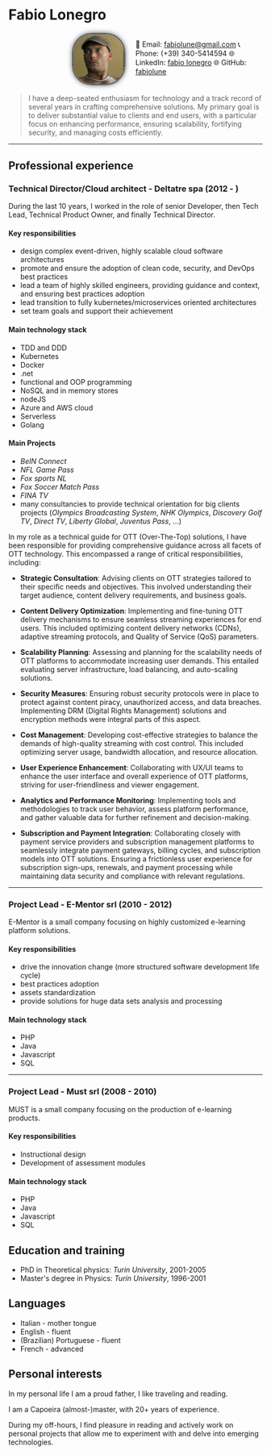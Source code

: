 # Fabio Lonegro

<div style="display: grid; grid-template-columns: 1fr 1fr; border: 1px">
  <div style="text-align: right;">
    <img src="./images/me.png" style="border-radius: 37%;border: 3px solid #666;box-shadow: 0px 0px 10px #666; margin-right: 20px;" width="100"/>
  </div>
  <div>

📧 Email: [fabiolune@gmail.com](mailto:fabiolune@gmail.com)
📞 Phone: (+39) 340-5414594
🌐 LinkedIn: [fabio lonegro](https://www.linkedin.com/in/fabio-lonegro-phd-9493278)
🌐 GitHub: [fabiolune](https://github.com/fabiolune)
  
  </div>
</div>

> I have a deep-seated enthusiasm for technology and a track record of several years in crafting comprehensive solutions. My primary goal is to deliver substantial value to clients and end users, with a particular focus on enhancing performance, ensuring scalability, fortifying security, and managing costs efficiently.

***

## Professional experience

### Technical Director/Cloud architect - Deltatre spa (2012 - )

During the last 10 years, I worked in the role of senior Developer, then Tech Lead, Technical Product Owner, and finally Technical Director.

#### Key responsibilities

* design complex event-driven, highly scalable cloud software architectures
* promote and ensure the adoption of clean code, security, and DevOps best practices
* lead a team of highly skilled engineers, providing guidance and context, and ensuring best practices adoption
* lead transition to fully kubernetes/microservices oriented architectures
* set team goals and support their achievement

#### Main technology stack

* TDD and DDD
* Kubernetes
* Docker
* .net
* functional and OOP programming
* NoSQL and in memory stores
* nodeJS
* Azure and AWS cloud
* Serverless
* Golang

#### Main Projects

* _BeIN Connect_
* _NFL Game Pass_
* _Fox sports NL_
* _Fox Soccer Match Pass_
* _FINA TV_
* many consultancies to provide technical orientation for big clients projects (_Olympics Broadcasting System_, _NHK Olympics_, _Discovery Golf TV_, _Direct TV_, _Liberty Global_, _Juventus Pass_,  ...)

In my role as a technical guide for OTT (Over-The-Top) solutions, I have been responsible for providing comprehensive guidance across all facets of OTT technology. This encompassed a range of critical responsibilities, including:

* __Strategic Consultation__: Advising clients on OTT strategies tailored to their specific needs and objectives. This involved understanding their target audience, content delivery requirements, and business goals.

* __Content Delivery Optimization__: Implementing and fine-tuning OTT delivery mechanisms to ensure seamless streaming experiences for end users. This included optimizing content delivery networks (CDNs), adaptive streaming protocols, and Quality of Service (QoS) parameters.

* __Scalability Planning__: Assessing and planning for the scalability needs of OTT platforms to accommodate increasing user demands. This entailed evaluating server infrastructure, load balancing, and auto-scaling solutions.

* __Security Measures__: Ensuring robust security protocols were in place to protect against content piracy, unauthorized access, and data breaches. Implementing DRM (Digital Rights Management) solutions and encryption methods were integral parts of this aspect.

* __Cost Management__: Developing cost-effective strategies to balance the demands of high-quality streaming with cost control. This included optimizing server usage, bandwidth allocation, and resource allocation.

* __User Experience Enhancement__: Collaborating with UX/UI teams to enhance the user interface and overall experience of OTT platforms, striving for user-friendliness and viewer engagement.

* __Analytics and Performance Monitoring__: Implementing tools and methodologies to track user behavior, assess platform performance, and gather valuable data for further refinement and decision-making.

* __Subscription and Payment Integration__: Collaborating closely with payment service providers and subscription management platforms to seamlessly integrate payment gateways, billing cycles, and subscription models into OTT solutions. Ensuring a frictionless user experience for subscription sign-ups, renewals, and payment processing while maintaining data security and compliance with relevant regulations.

***

### Project Lead - E-Mentor srl (2010 - 2012)

E-Mentor is a small company focusing on highly customized e-learning platform solutions.

#### Key responsibilities

* drive the innovation change (more structured software development life cycle)
* best practices adoption
* assets standardization
* provide solutions for huge data sets analysis and processing

#### Main technology stack

* PHP
* Java
* Javascript
* SQL

***

### Project Lead - Must srl (2008 - 2010)

MUST is a small company focusing on the production of e-learning products.

#### Key responsibilities

* Instructional design
* Development of assessment modules

#### Main technology stack

* PHP
* Java
* Javascript
* SQL

## Education and training

* PhD in Theoretical physics: _Turin University_, 2001-2005
* Master's degree in Physics: _Turin University_, 1996-2001

## Languages

* Italian - mother tongue
* English - fluent
* (Brazilian) Portuguese - fluent
* French - advanced

## Personal interests

In my personal life I am a proud father, I like traveling and reading.

I am a Capoeira (almost-)master, with 20+ years of experience.

During my off-hours, I find pleasure in reading and actively work on personal projects that allow me to experiment with and delve into emerging technologies.
